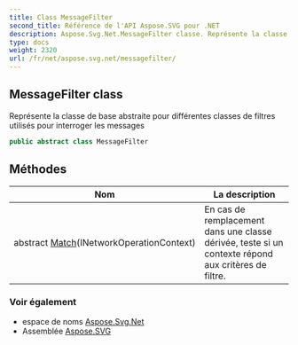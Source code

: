 ```yaml
---
title: Class MessageFilter
second_title: Référence de l'API Aspose.SVG pour .NET
description: Aspose.Svg.Net.MessageFilter classe. Représente la classe de base abstraite pour différentes classes de filtres utilisés pour interroger les messages
type: docs
weight: 2320
url: /fr/net/aspose.svg.net/messagefilter/
---
```

## MessageFilter class

Représente la classe de base abstraite pour différentes classes de filtres utilisés pour interroger les messages

```csharp
public abstract class MessageFilter
```

## Méthodes

| Nom | La description |
| --- | --- |
| abstract [Match](../../aspose.svg.net/messagefilter/match/)(INetworkOperationContext) | En cas de remplacement dans une classe dérivée, teste si un contexte répond aux critères de filtre. |

### Voir également

* espace de noms [Aspose.Svg.Net](../../aspose.svg.net/)
* Assemblée [Aspose.SVG](../../)


